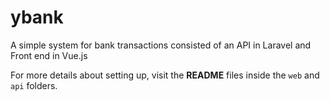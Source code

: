# ybank

A simple system for bank transactions consisted of an API in Laravel and Front end in Vue.js

For more details about setting up, visit the **README** files inside the `web` and `api` folders.
